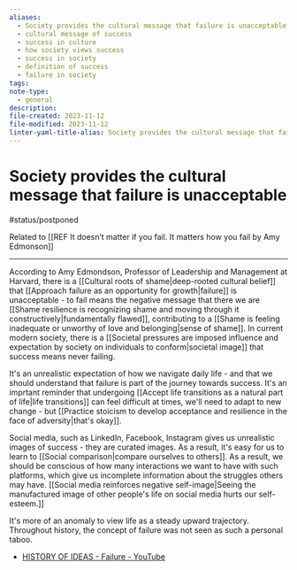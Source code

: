 ```yaml
---
aliases:
  - Society provides the cultural message that failure is unacceptable
  - cultural message of success
  - success in culture
  - how society views success
  - success in society
  - definition of success
  - failure in society
tags: 
note-type:
  - general
description: 
file-created: 2023-11-12
file-modified: 2023-11-12
linter-yaml-title-alias: Society provides the cultural message that failure is unacceptable
---
```


# Society provides the cultural message that failure is unacceptable

#status/postponed

Related to [[REF It doesn’t matter if you fail. It matters how you fail by Amy Edmonson]]

---

According to Amy Edmondson, Professor of Leadership and Management at Harvard, there is a [[Cultural roots of shame|deep-rooted cultural belief]] that [[Approach failure as an opportunity for growth|failure]] is unacceptable - to fail means the negative message that there we are [[Shame resilience is recognizing shame and moving through it constructively|fundamentally flawed]], contributing to a [[Shame is feeling inadequate or unworthy of love and belonging|sense of shame]]. In current modern society, there is a [[Societal pressures are imposed influence and expectation by society on individuals to conform|societal image]] that success means never failing.

It's an unrealistic expectation of how we navigate daily life - and that we should understand that failure is part of the journey towards success. It's an imprtant reminder that undergoing [[Accept life transitions as a natural part of life|life transitions]] can feel difficult at times, we'll need to adapt to new change - but [[Practice stoicism to develop acceptance and resilience in the face of adversity|that's okay]].

Social media, such as LinkedIn, Facebook, Instagram gives us unrealistic images of success - they are curated images. As a result, it's easy for us to learn to [[Social comparison|compare ourselves to others]]. As a result, we should be conscious of how many interactions we want to have with such platforms, which give us incomplete information about the struggles others may have. [[Social media reinforces negative self-image|Seeing the manufactured image of other people's life on social media hurts our self-esteem.]]

It's more of an anomaly to view life as a steady upward trajectory. Throughout history, the concept of failure was not seen as such a personal taboo.

- [HISTORY OF IDEAS - Failure - YouTube](https://www.youtube.com/watch?v=6IUj6jyoTl0)
